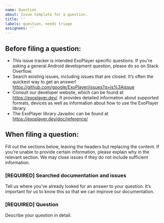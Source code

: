 ```yaml
---
name: Question
about: Issue template for a question.
title: ''
labels: question, needs triage
assignees: ''
---
```


Before filing a question:
-----------------------
- This issue tracker is intended ExoPlayer specific questions. If you're asking
  a general Android development question, please do so on Stack Overflow.
- Search existing issues, including issues that are closed. It’s often the
  quickest way to get an answer!
  https://github.com/google/ExoPlayer/issues?q=is%3Aissue
- Consult our developer website, which can be found at https://exoplayer.dev/.
  It provides detailed information about supported formats, devices as well as
  information about how to use the ExoPlayer library.
- The ExoPlayer library Javadoc can be found at
  https://exoplayer.dev/doc/reference/

When filing a question:
-----------------------
Fill out the sections below, leaving the headers but replacing the content. If
you're unable to provide certain information, please explain why in the relevant
section. We may close issues if they do not include sufficient information.

### [REQUIRED] Searched documentation and issues
Tell us where you’ve already looked for an answer to your question. It’s
important for us to know this so that we can improve our documentation.

### [REQUIRED] Question
Describe your question in detail.

<!-- DO NOT DELETE
validate_template=true
template_path=.github/ISSUE_TEMPLATE/question.md
-->
